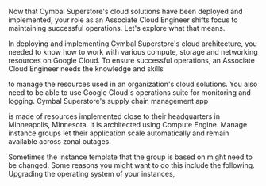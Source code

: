 Now that Cymbal Superstore's cloud solutions have been deployed and implemented, your role as an Associate Cloud Engineer shifts focus to maintaining successful operations. Let's explore what that means.

In deploying and implementing Cymbal Superstore's cloud architecture, you needed to know how to work with various compute, storage and networking resources on Google Cloud. To ensure successful operations, an Associate Cloud Engineer needs the knowledge and skills

to manage the resources used in an organization's cloud solutions. You also need to be able to use Google Cloud's operations suite for monitoring and logging. Cymbal Superstore's supply chain management app

is made of resources implemented close to their headquarters in Minneapolis, Minnesota. It is architected using Compute Engine. Manage instance groups let their application scale automatically and remain available across zonal outages.

Sometimes the instance template that the group is based on might need to be changed. Some reasons you might want to do this include the following. Upgrading the operating system of your instances,

